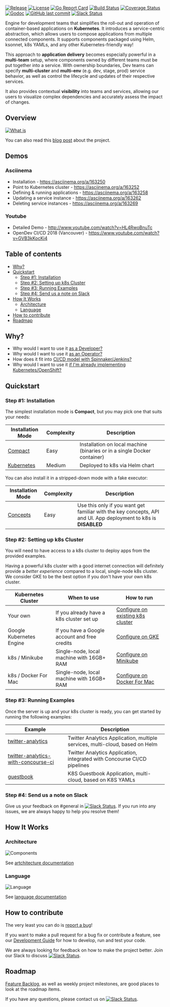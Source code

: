 [![Release](https://img.shields.io/github/release/Aptomi/k8s-app-engine.svg)](https://github.com/Aptomi/k8s-app-engine/releases/latest)
[![License](https://img.shields.io/github/license/Aptomi/k8s-app-engine.svg)](https://github.com/Aptomi/k8s-app-engine/LICENSE.md)
[![Go Report Card](https://goreportcard.com/badge/github.com/Aptomi/k8s-app-engine)](https://goreportcard.com/report/github.com/Aptomi/k8s-app-engine)
[![Build Status](https://ci.aptomi.io/buildStatus/icon?job=aptomi%20-%20tests)](https://ci.aptomi.io/job/aptomi%20-%20tests/)
[![Coverage Status](https://coveralls.io/repos/github/Aptomi/k8s-app-engine/badge.svg)](https://coveralls.io/github/Aptomi/k8s-app-engine)
[![Godoc](https://godoc.org/github.com/Aptomi/k8s-app-engine?status.svg)](https://godoc.org/github.com/Aptomi/k8s-app-engine)
[![GitHub last commit](https://img.shields.io/github/last-commit/Aptomi/k8s-app-engine.svg)](https://github.com/Aptomi/k8s-app-engine/commits/master)
[![Slack Status](https://img.shields.io/badge/slack-join_channel-ff69b4.svg)](http://slack.aptomi.io)

Engine for development teams that simplifies the roll-out and operation of container-based applications on **Kubernetes**. It introduces a service-centric abstraction, which allows users to compose applications from multiple connected components. It supports components packaged using Helm, ksonnet, k8s YAMLs, and any other Kubernetes-friendly way!

This approach to **application delivery** becomes especially powerful in a **multi-team** setup, where components owned by different teams must be put together into a service. With ownership boundaries, Dev teams can specify **multi-cluster** and **multi-env** (e.g. dev, stage, prod) service behavior, as well as control the lifecycle and updates of their respective services.

It also provides contextual **visibility** into teams and services, allowing our users to visualize complex dependencies and accurately assess the impact of changes. 

## Overview

[![What is](images/aptomi-overview-ng.png)](https://www.youtube.com/watch?v=j4DVtZvMqGg)

You can also read this [blog post](https://superuser.openstack.org/articles/aptomi-application-delivery-engine-k8s/) about the project.

## Demos

### Asciinema
* Installation - https://asciinema.org/a/163250
* Point to Kubernetes cluster - https://asciinema.org/a/163252
* Defining & running applications - https://asciinema.org/a/163258
* Updating a service instance - https://asciinema.org/a/163262
* Deleting service instances - https://asciinema.org/a/163269

### Youtube
* Detailed Demo - http://www.youtube.com/watch?v=HL4RwoBnuTc
* OpenDev CI/CD 2018 (Vancouver) - https://www.youtube.com/watch?v=GVB3kKocKi4 

## Table of contents
<!-- START doctoc generated TOC please keep comment here to allow auto update -->
<!-- DON'T EDIT THIS SECTION, INSTEAD RE-RUN doctoc TO UPDATE -->


- [Why?](#why)
- [Quickstart](#quickstart)
  - [Step #1: Installation](#step-1-installation)
  - [Step #2: Setting up k8s Cluster](#step-2-setting-up-k8s-cluster)
  - [Step #3: Running Examples](#step-3-running-examples)
  - [Step #4: Send us a note on Slack](#step-4-send-us-a-note-on-slack)
- [How It Works](#how-it-works)
  - [Architecture](#architecture)
  - [Language](#language)
- [How to contribute](#how-to-contribute)
- [Roadmap](#roadmap)

<!-- END doctoc generated TOC please keep comment here to allow auto update -->

## Why?

* Why would I want to use it [as a Developer?](docs/benefits.md#for-developers)
* Why would I want to use it [as an Operator?](docs/benefits.md#for-operators)
* How does it fit into [CI/CD model with Spinnaker/Jenkins?](docs/benefits.md#how-aptomi-fits-into-cicd-jenkins-spinnaker)
* Why would I want to use it [if I'm already implementing Kubernetes/OpenShift?](docs/benefits.md#why-would-i-want-to-use-aptomi-if-im-already-implementing-kubernetesopenshift)

## Quickstart

### Step #1: Installation
The simplest installation mode is **Compact**, but you may pick one that suits your needs:

Installation Mode     | Complexity | Description
----------------------|------------|-------------
[Compact](docs/install_compact.md) | Easy | Installation on local machine (binaries or in a single Docker container)
[Kubernetes](docs/install_kubernetes.md) | Medium | Deployed to k8s via Helm chart

You can also install it in a stripped-down mode with a fake executor:

Installation Mode     | Complexity | Description
----------------------|------------|-------------
[Concepts](docs/install_concepts.md) | Easy | Use this only if you want get familiar with the key concepts, API and UI. App deployment to k8s is **DISABLED**

### Step #2: Setting up k8s Cluster

You will need to have access to a k8s cluster to deploy apps from the provided examples.

Having a powerful k8s cluster with a good internet connection will definitely provide a *better experience* compared to a local, single-node k8s cluster. We consider GKE to be the best option if you don't have your own k8s cluster.

Kubernetes Cluster | When to use     | How to run
------------|-----------------|-----------
Your own    | If you already have a k8s cluster set up | [Configure on existing k8s cluster](docs/k8s_own.md)
Google Kubernetes Engine | If you have a Google account and free credits | [Configure on GKE](docs/k8s_gke.md)
k8s / Minikube | Single-node, local machine with 16GB+ RAM | [Configure on Minikube](docs/k8s_minikube.md)
k8s / Docker For Mac | Single-node, local machine with 16GB+ RAM | [Configure on Docker For Mac](docs/k8s_docker_for_mac.md)

### Step #3: Running Examples

Once the server is up and your k8s cluster is ready, you can get started by running the following examples:

Example    | Description
-----------|------------
[twitter-analytics](examples/twitter-analytics) | Twitter Analytics Application, multiple services, multi-cloud, based on Helm
[twitter-analytics-with-concourse-ci](examples/twitter-analytics-with-concourse-ci) | Twitter Analytics Application, integrated with Concourse CI/CD pipelines
[guestbook](examples/guestbook) | K8S Guestbook Application, multi-cloud, based on K8S YAMLs

### Step #4: Send us a note on Slack

Give us your feedback on #general in [![Slack Status](https://img.shields.io/badge/slack-join_channel-ff69b4.svg)](http://slack.aptomi.io). If you run into any issues, we are always happy to help you resolve them! 

## How It Works

### Architecture
![Components](images/aptomi-components.png) 

See [artchitecture documentation](docs/architecture.md)

### Language
![Language](images/aptomi-language.png)

See [language documentation](docs/language.md)

## How to contribute
The very least you can do is [report a bug](https://github.com/Aptomi/k8s-app-engine/issues)!

If you want to make a pull request for a bug fix or contribute a feature, see our [Development Guide](docs/dev_guide.md) for how to develop, run and test your code.

We are always looking for feedback on how to make the project better. Join our Slack to discuss [![Slack Status](https://img.shields.io/badge/slack-join_channel-ff69b4.svg)](http://slack.aptomi.io).

## Roadmap
[Feature Backlog](https://github.com/Aptomi/k8s-app-engine/milestone/11), as well as weekly project milestones, are good places to look at the roadmap items.

If you have any questions, please contact us on [![Slack Status](https://img.shields.io/badge/slack-join_channel-ff69b4.svg)](http://slack.aptomi.io).
